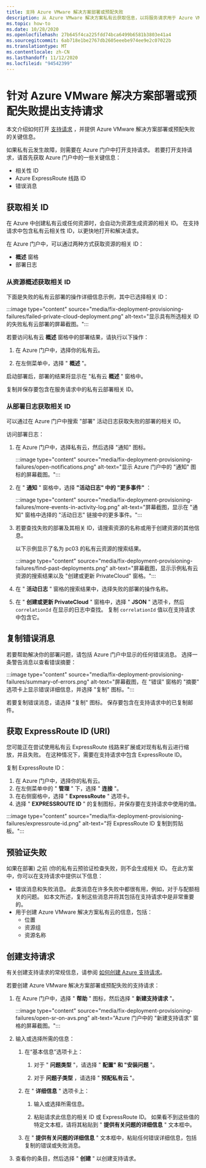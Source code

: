 ```yaml
---
title: 支持 Azure VMware 解决方案部署或预配失败
description: 从 Azure VMware 解决方案私有云获取信息，以将服务请求用于 Azure VMware 解决方案部署或预配失败。
ms.topic: how-to
ms.date: 10/28/2020
ms.openlocfilehash: 27b645f4ca225fdd74bca6499b6581b3803e41a4
ms.sourcegitcommit: 6ab718e1be2767db2605eeebe974ee9e2c07022b
ms.translationtype: MT
ms.contentlocale: zh-CN
ms.lasthandoff: 11/12/2020
ms.locfileid: "94542399"
---
```

# <a name="open-a-support-request-for-an-azure-vmware-solution-deployment-or-provisioning-failure"></a>针对 Azure VMware 解决方案部署或预配失败提出支持请求

本文介绍如何打开 [支持请求](https://rc.portal.azure.com/#create/Microsoft.Support) ，并提供 Azure VMware 解决方案部署或预配失败的关键信息。 

如果私有云发生故障，则需要在 Azure 门户中打开支持请求。 若要打开支持请求，请首先获取 Azure 门户中的一些关键信息：

- 相关性 ID
- Azure ExpressRoute 线路 ID
- 错误消息

## <a name="get-the-correlation-id"></a>获取相关 ID
 
在 Azure 中创建私有云或任何资源时，会自动为资源生成资源的相关 ID。 在支持请求中包含私有云相关性 ID，以更快地打开和解决请求。

在 Azure 门户中，可以通过两种方式获取资源的相关 ID：

* **概述** 窗格
* 部署日志
 
 ### <a name="get-the-correlation-id-from-the-resource-overview"></a>从资源概述获取相关 ID

下面是失败的私有云部署的操作详细信息示例，其中已选择相关 ID：

:::image type="content" source="media/fix-deployment-provisioning-failures/failed-private-cloud-deployment.png" alt-text="显示具有所选相关 ID 的失败私有云部署的屏幕截图。":::

若要访问私有云 **概述** 窗格中的部署结果，请执行以下操作：

1. 在 Azure 门户中，选择你的私有云。

1. 在左侧菜单中，选择 " **概述** "。

启动部署后，部署的结果将显示在 "私有云 **概述** " 窗格中。

复制并保存要包含在服务请求中的私有云部署相关 ID。

### <a name="get-the-correlation-id-from-the-deployment-log"></a>从部署日志获取相关 ID

可以通过在 Azure 门户中搜索 "部署" 活动日志获取失败的部署的相关 ID。

访问部署日志：

1. 在 Azure 门户中，选择私有云，然后选择 "通知" 图标。

   :::image type="content" source="media/fix-deployment-provisioning-failures/open-notifications.png" alt-text="显示 Azure 门户中的 &quot;通知&quot; 图标的屏幕截图。":::

1. 在 " **通知** " 窗格中，选择 **"活动日志" 中的 "更多事件"** ：

    :::image type="content" source="media/fix-deployment-provisioning-failures/more-events-in-activity-log.png" alt-text="屏幕截图，显示在 &quot;通知&quot; 窗格中选择的 &quot;活动日志&quot; 链接中的更多事件。":::

1. 若要查找失败的部署及其相关 ID，请搜索资源的名称或用于创建资源的其他信息。 

    以下示例显示了名为 pc03 的私有云资源的搜索结果。
 
    :::image type="content" source="media/fix-deployment-provisioning-failures/find-past-deployments.png" alt-text="屏幕截图，显示示例私有云资源的搜索结果以及 &quot;创建或更新 PrivateCloud&quot; 窗格。":::
 
1. 在 " **活动日志** " 窗格的搜索结果中，选择失败的部署的操作名称。

1. 在 " **创建或更新 PrivateCloud** " 窗格中，选择 " **JSON** " 选项卡，然后 `correlationId` 在显示的日志中查找。 复制 `correlationId` 值以在支持请求中包含它。 
 
## <a name="copy-error-messages"></a>复制错误消息

若要帮助解决你的部署问题，请包括 Azure 门户中显示的任何错误消息。 选择一条警告消息以查看错误摘要：
 
:::image type="content" source="media/fix-deployment-provisioning-failures/summary-of-errors.png" alt-text="屏幕截图，在 &quot;错误&quot; 窗格的 &quot;摘要&quot; 选项卡上显示错误详细信息，并选择 &quot;复制&quot; 图标。":::

若要复制错误消息，请选择 "复制" 图标。 保存要包含在支持请求中的已复制邮件。
 
## <a name="get-the-expressroute-id-uri"></a>获取 ExpressRoute ID (URI) 
 
您可能正在尝试使用私有云 ExpressRoute 线路来扩展或对现有私有云进行缩放，并且失败。 在这种情况下，需要在支持请求中包含 ExpressRoute ID。

复制 ExpressRoute ID：

1. 在 Azure 门户中，选择你的私有云。
1. 在左侧菜单中的 " **管理** " 下，选择 " **连接** "。 
1. 在右侧窗格中，选择 " **ExpressRoute** " 选项卡。
1. 选择 " **EXPRESSROUTE ID** " 的复制图标，并保存要在支持请求中使用的值。
 
:::image type="content" source="media/fix-deployment-provisioning-failures/expressroute-id.png" alt-text="将 ExpressRoute ID 复制到剪贴板。"::: 
 
## <a name="pre-validation-failures"></a>预验证失败

如果在部署) 之前 (你的私有云预验证检查失败，则不会生成相关 ID。 在此方案中，你可以在支持请求中提供以下信息：

- 错误消息和失败消息。 此类消息在许多失败中都很有用，例如，对于与配额相关的问题。 如本文所述，复制这些消息并将其包括在支持请求中是非常重要的。
- 用于创建 Azure VMware 解决方案私有云的信息，包括：
  - 位置
  - 资源组
  - 资源名称

## <a name="create-your-support-request"></a>创建支持请求

有关创建支持请求的常规信息，请参阅 [如何创建 Azure 支持请求](../azure-portal/supportability/how-to-create-azure-support-request.md)。 

若要创建 Azure VMware 解决方案部署或预配失败的支持请求：

1. 在 Azure 门户中，选择 " **帮助** " 图标，然后选择 " **新建支持请求** "。

    :::image type="content" source="media/fix-deployment-provisioning-failures/open-sr-on-avs.png" alt-text="Azure 门户中的 &quot;新建支持请求&quot; 窗格的屏幕截图。":::

1. 输入或选择所需的信息：

   1. 在“基本信息”选项卡上：

      1. 对于 " **问题类型** "，请选择 " **配置" 和 "安装问题** "。

      1. 对于 **问题子类型** ，请选择 " **预配私有云** "。

   1. 在 " **详细信息** " 选项卡上：

      1. 输入或选择所需信息。

      1. 粘贴请求此信息的相关 ID 或 ExpressRoute ID。 如果看不到这些值的特定文本框，请将其粘贴到 " **提供有关问题的详细信息** " 文本框中。

    1. 在 " **提供有关问题的详细信息** " 文本框中，粘贴任何错误详细信息，包括复制的错误或失败消息。

1. 查看你的条目，然后选择 " **创建** " 以创建支持请求。
